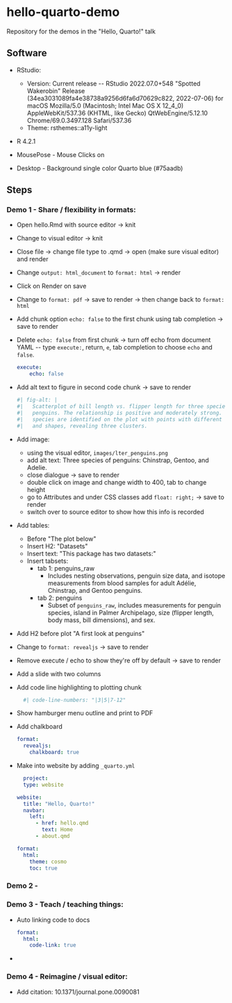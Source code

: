 # hello-quarto-demo

Repository for the demos in the "Hello, Quarto!" talk

## Software

- RStudio: 
  - Version: Current release -- RStudio 2022.07.0+548 "Spotted Wakerobin" Release (34ea3031089fa4e38738a9256d6fa6d70629c822, 2022-07-06) for macOS Mozilla/5.0 (Macintosh; Intel Mac OS X 12_4_0) AppleWebKit/537.36 (KHTML, like Gecko) QtWebEngine/5.12.10 Chrome/69.0.3497.128 Safari/537.36
  - Theme: rsthemes::a11y-light

- R 4.2.1

- MousePose - Mouse Clicks on

- Desktop - Background single color Quarto blue (#75aadb)

## Steps

### Demo 1 - Share / flexibility in formats:

- Open hello.Rmd with source editor -> knit
- Change to visual editor -> knit
- Close file -> change file type to .qmd -> open (make sure visual editor) and render
- Change `output: html_document` to `format: html` -> render
- Click on Render on save
- Change to `format: pdf` -> save to render -> then change back to `format: html`
- Add chunk option `echo: false` to the first chunk using tab completion -> save to render
- Delete `echo: false` from first chunk -> turn off echo from document YAML -- type `execute:`, return, `e`, tab completion to choose `echo` and `false`.

  ``` yaml
  execute:
      echo: false
  ```

- Add alt text to figure in second code chunk -> save to render

  ``` r
  #| fig-alt: |
  #|   Scatterplot of bill length vs. flipper length for three species of 
  #|   penguins. The relationship is positive and moderately strong. The three 
  #|   species are identified on the plot with points with different colors 
  #|   and shapes, revealing three clusters.
  ```

- Add image: 
  
  - using the visual editor, `images/lter_penguins.png`
  - add alt text: Three species of penguins: Chinstrap, Gentoo, and Adelie.
  - close dialogue -> save to render
  - double click on image and change width to 400, tab to change height
  - go to Attributes and under CSS classes add `float: right;` -> save to render
  - switch over to source editor to show how this info is recorded

- Add tables:

  - Before "The plot below"
  - Insert H2: "Datasets"
  - Insert text: "This package has two datasets:"
  - Insert tabsets:
    - tab 1: penguins_raw
      - Includes nesting observations, penguin size data, and isotope measurements from blood samples for adult Adélie, Chinstrap, and Gentoo penguins.
    - tab 2: penguins
      - Subset of `penguins_raw`, includes measurements for penguin species, island in Palmer Archipelago, size (flipper length, body mass, bill dimensions), and sex.

- Add H2 before plot "A first look at penguins"
- Change to `format: revealjs` -> save to render
- Remove execute / echo to show they're off by default -> save to render
- Add a slide with two columns
- Add code line highlighting to plotting chunk

  ``` r	
	#| code-line-numbers: "|3|5|7-12"
  ```

- Show hamburger menu outline and print to PDF
- Add chalkboard
  
  ``` yaml
  format: 
    revealjs:
      chalkboard: true
  ```

- Make into website by adding `_quarto.yml`

  ``` yaml
    project:
    type: website
  
  website:
    title: "Hello, Quarto!"
    navbar:
      left:
        - href: hello.qmd
          text: Home
        - about.qmd
  
  format:
    html:
      theme: cosmo
      toc: true
  ```

### Demo 2 -

### Demo 3 - Teach / teaching things:

- Auto linking code to docs

  ``` yaml
  format: 
    html:
      code-link: true
  ```

- 

### Demo 4 - Reimagine / visual editor:

- Add citation: 10.1371/journal.pone.0090081
